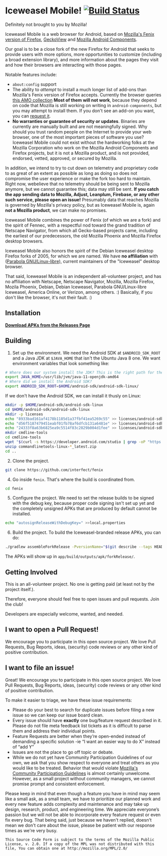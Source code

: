 # Iceweasel Mobile! [![Build Status](https://travis-ci.org/fork-maintainers/iceweasel.svg?branch=fork)](https://travis-ci.org/fork-maintainers/iceweasel)
Definitely not brought to you by Mozilla!

Iceweasel Mobile is a web browser for Android, based on [Mozilla's Fenix version of Firefox](https://github.com/mozilla-mobile/fenix/), [GeckoView](https://mozilla.github.io/geckoview/) and [Mozilla Android Components](https://mozac.org/).

Our goal is to be a close fork of the new Firefox for Android that seeks to provide users with more options, more opportunities to customize (including a broad extension library), and more information about the pages they visit and how their browsers are interacting with those pages.

Notable features include:
  * `about:config` support
  * The ability to *attempt* to install a much longer list of add-ons than Mozilla's Fenix version of Firefox accepts. Currently the browser queries [this AMO collection](https://addons.mozilla.org/en-US/firefox/collections/16201230/What-I-want-on-Fenix/) **Most of them will not work**, because they depend on code that Mozilla is still working on writing in `android-components`, but you may attempt to install them. If you don't see an add-on you want, you can [request it](https://github.com/interfect/fenix/issues/new).
  * **No warranties or guarantee of security or updates**. Binaries are currently are manually built and are not meaningfully signed. Why should you trust random people on the Internet to provide your web browser, one of the most important pieces of software you use? Iceweasel Mobile could not exist without the hardworking folks at the Mozilla Corporation who work on the Mozilla Android Components and Firefox projects, but it is not a Mozilla product, and is not provided, endorsed, vetted, approved, or secured by Mozilla.

In addition, we intend to try to cut down on telemetry and proprietary code to as great of an extent as possible as long as doing so does not compromise the user experience or make the fork too hard to maintain. Right now, webelieve that no telemetry should be being sent to Mozilla anymore, but we cannot guarantee this; data may still be sent. **If you catch the app sending data to Mozilla, Adjust, Leanplum, Firebase, or any other such service, please open an issue!** Presumably data that reaches Mozilla is governed by Mozilla's privacy policy, but as Iceweasel Mobile is, again **not a Mozilla product**, we can make no promises.

Iceweasel Mobile combines the power of Fenix (of which we are a fork) and the spirit of Fennec, with a respectful nod toward the grand tradition of Netscape Navigator, from which all Gecko-based projects came, including the earliest of our predecessors, the old Mozilla Phoenix and Mozilla Firefox desktop browsers.

Iceweasel Mobile also honors the spirit of the Debian Iceweasel desktop Firefox forks of 2005, for which we are named. We have **no affiliation** with ([Parabola GNU/Linux-libre](https://www.parabola.nu/)), current maintainers of the "Iceweasel" desktop browser.

That said, Iceweasel Mobile is an independent all-volunteer project, and has no affiliation with Netscape, Netscape Navigator, Mozilla, Mozilla Firefox, Mozila Phoenix, Debian, Debian Iceweasel, Parabola GNU/Linux-libre Iceweasel, America Online, or Verizon, among others. :)  Basically, if you don't like the browser, it's not their fault. :)

## Installation

[**Download APKs from the Releases Page**](https://github.com/interfect/fenix/releases)

## Building

1. Set up the environment. We need the Android SDK at `$ANDROID_SDK_ROOT` and a Java JDK at `$JAVA_HOME` that isn't the Ubuntu Java 8 one. We want environment variables that look something like:

```sh
# Where does our system install the JDK? This is the right path for the Ubuntu Java 11 JDK, if it is installed.
export JAVA_HOME=/usr/lib/jvm/java-11-openjdk-amd64
# Where did we install the Android SDK?
export ANDROID_SDK_ROOT=$HOME/android-sdk/android-sdk-linux/
```

If we don't have the Android SDK, we can install it thusly on Linux:

```sh
mkdir -p $HOME/android-sdk/android-sdk-linux
cd $HOME/android-sdk/android-sdk-linux
mkdir -p licenses
echo "8933bad161af4178b1185d1a37fbf41ea5269c55" >> licenses/android-sdk-license
echo "d56f5187479451eabf01fb78af6dfcb131a6481e" >> licenses/android-sdk-license
echo "24333f8a63b6825ea9c5514f83c2829b004d1fee" >> licenses/android-sdk-license
mkdir cmdline-tools
cd cmdline-tools
wget "$(curl -s https://developer.android.com/studio | grep -oP "https://dl.google.com/android/repository/commandlinetools-linux-[0-9]+_latest.zip")"
unzip commandlinetools-linux-*_latest.zip
cd ..
```

2. Clone the project.

```sh
git clone https://github.com/interfect/fenix
```

4. Go inside `fenix`. That's where the build is coordinated from.

```sh
cd fenix
```

5. Configure the project. We need to set the release builds to be signed with the debug key, because proper code signing isn't set up yet and the completely unsigned APKs that are produced by default cannot be installed.

```sh
echo "autosignReleaseWithDebugKey=" >>local.properties
```

6. Build the project. To build the Iceweasel-branded release APKs, you can do:

```sh
./gradlew assembleForkRelease -PversionName="$(git describe --tags HEAD)"
```

The APKs will show up in `app/build/outputs/apk/forkRelease/`.

## Getting Involved

This is an all-volunteer project. No one is getting paid (at least not by the project itself.).

Therefore, everyone should feel free to open issues and pull requests.  Join the club!

Developers are especially welcome, wanted, and needed.

## I want to open a Pull Request!

We encourage you to participate in this open source project. We love Pull Requests, Bug Reports, ideas, (security) code reviews or any other kind of positive contribution.

## I want to file an issue!

Great! We encourage you to participate in this open source project. We love Pull Requests, Bug Reports, ideas, (security) code reviews or any other kind of positive contribution.

To make it easier to triage, we have these issue requirements:

* Please do your best to search for duplicate issues before filing a new issue so we can keep our issue board clean.
* Every issue should have **exactly** one bug/feature request described in it. Please do not file meta feedback list tickets as it is difficult to parse them and address their individual points.
* Feature Requests are better when they’re open-ended instead of demanding a specific solution -ie  “I want an easier way to do X” instead of “add Y”
* Issues are not the place to go off topic or debate.
* While we do not yet have Community Participation Guidelines of our own, we ask that you show respect to everyone and treat others as you would like to be treated. Behavior that would violate [Mozilla's Community Participation Guidelines](https://www.mozilla.org/en-US/about/governance/policies/participation/) is almost certainly unwelcome. However, as a small project without community managers, we cannot promise prompt and consistent enforcement.

Please keep in mind that even though a feature you have in mind may seem like a small ask, as a small team, we have to prioritize our planned work and every new feature adds complexity and maintenance and may take up design, research, product, and engineering time. We appreciate everyone’s passion but we will not be able to incorporate every feature request or even fix every bug. That being said, just because we haven't replied, doesn't mean we don't care about the issue, please be patient with our response times as we're very busy.


    This Source Code Form is subject to the terms of the Mozilla Public
    License, v. 2.0. If a copy of the MPL was not distributed with this
    file, You can obtain one at http://mozilla.org/MPL/2.0/
